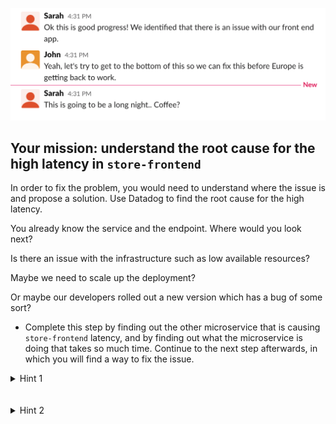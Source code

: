 ![Slack](./assets/slack2.png)

## Your mission: understand the root cause for the high latency in `store-frontend`

In order to fix the problem, you would need to understand where the issue is and propose a solution. Use Datadog to find the root cause for the high latency.

You already know the service and the endpoint. Where would you look next? 

Is there an issue with the infrastructure such as low available resources? 

Maybe we need to scale up the deployment? 

Or maybe our developers rolled out a new version which has a bug of some sort?

* Complete this step by finding out the other microservice that is causing `store-frontend` latency, and by finding out what the microservice is doing that takes so much time. Continue to the next step afterwards, in which you will find a way to fix the issue.

<details>
<summary>Hint 1</summary>

Analyzing a distributed trace in Datadog can show you where your application spend the most time, and can help you understand how to solve performance issues.

Let's try to analyze an application request that took a long time to return a response to the user.

Go to the [Traces page](https://app.datadoghq.com/apm/traces) and use the left-hand facets to filter on:
** Duration larger than 5s
** Service: store-frontend

You should now see a list of all the traces that meet this search criteria. Click on one of the traces to get more details.

Investigate the flame graph, container metrics, application logs, and processes from each of the services involved in the request.

Can you spot the issue? 
</details>
<br/><br/>
<details>
<summary>Hint 2</summary>

It seems like we consistently spend over 2 seconds in the advertisements service.

Take a look at the code of the advertisements microservice in `assets/workshop-assets/ads.py` and try to find why so much time is spent in the service.

</details>
